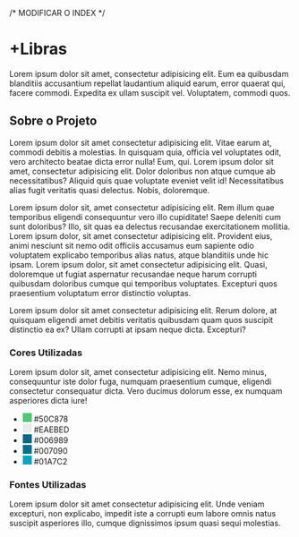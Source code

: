 /* MODIFICAR O INDEX */

<h1>+Libras</h1>
<p>Lorem ipsum dolor sit amet, consectetur adipisicing elit. Eum ea quibusdam blanditiis accusantium repellat laudantium aliquid earum, error quaerat qui, facere commodi. Expedita ex ullam suscipit vel. Voluptatem, commodi quos.</p>

<h2>Sobre o Projeto</h2>
<p>Lorem ipsum dolor sit amet consectetur adipisicing elit. Vitae earum at, commodi debitis a molestias. In quisquam quia, officia vel voluptates odit, vero architecto beatae dicta error nulla! Eum, qui. Lorem ipsum dolor sit amet, consectetur adipisicing elit. Dolor doloribus non atque cumque ab necessitatibus? Aliquid quis quae voluptate eveniet velit id! Necessitatibus alias fugit veritatis quasi delectus. Nobis, doloremque.</p>
<p>Lorem ipsum dolor sit, amet consectetur adipisicing elit. Rem illum quae temporibus eligendi consequuntur vero illo cupiditate! Saepe deleniti cum sunt doloribus? Illo, sit quas ea delectus recusandae exercitationem mollitia. Lorem ipsum dolor, sit amet consectetur adipisicing elit. Provident eius, animi nesciunt sit nemo odit officiis accusamus eum sapiente odio voluptatem explicabo temporibus alias natus, atque blanditiis unde hic ipsam. Lorem ipsum dolor, sit amet consectetur adipisicing elit. Quasi, doloremque ut fugiat aspernatur recusandae neque harum corrupti quibusdam doloribus cumque qui temporibus voluptates. Excepturi quos praesentium voluptatum error distinctio voluptas.</p>
<p>Lorem ipsum dolor sit amet consectetur adipisicing elit. Rerum dolore, at quisquam eligendi amet debitis veritatis quibusdam quam quos suscipit distinctio ea ex? Ullam corrupti at ipsam neque dicta. Excepturi?</p>

<h3>Cores Utilizadas</h3>
<p>Lorem ipsum dolor sit, amet consectetur adipisicing elit. Nemo minus, consequuntur iste dolor fuga, numquam praesentium cumque, eligendi consectetur consequatur dicta. Vero ducimus dolorum esse, ex numquam asperiores dicta iure!</p>
<ul>
    <li><img src="images/50C878.png" alt="Icone da Cor"> #50C878</li>
    <li><img src="images/EAEBED.png" alt="Icone da Cor"> #EAEBED</li>
    <li><img src="images/006989.png" alt="Icone da Cor"> #006989</li>
    <li><img src="images/007090.png" alt="Icone da Cor"> #007090</li>
    <li><img src="images/01A7C2.png" alt="Icone da Cor"> #01A7C2</li>
</ul>

<h3>Fontes Utilizadas</h3>
<p>Lorem ipsum dolor sit amet consectetur adipisicing elit. Unde veniam excepturi, non explicabo, impedit iste a corrupti eum labore omnis natus suscipit asperiores illo, cumque dignissimos ipsum quasi sequi molestias.</p>

